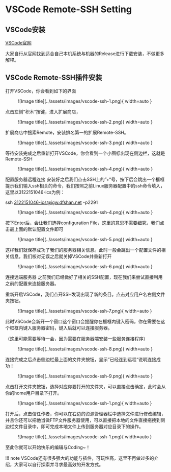 # VSCode Remote-SSH Setting

## VSCode安装
[VSCode官网](https://code.visualstudio.com/)

大家自行从官网找到适合自己本机系统与机器的Release进行下载安装，不做更多解释。

## VSCode Remote-SSH插件安装
打开VSCode，你会看到如下的界面

<figure markdown="span">
  ![Image title](../assets/images/vscode-ssh-1.png){ width=auto }
</figure>

点击左侧”积木“按键，进入扩展商店，

<figure markdown="span">
  ![Image title](../assets/images/vscode-ssh-2.png){ width=auto }
</figure>

扩展商店中搜索Remote，安装排名第一的扩展Remote-SSH。

<figure markdown="span">
  ![Image title](../assets/images/vscode-ssh-3.png){ width=auto }
</figure>

等待安装完成之后重新打开VSCode，你会看到一个小图标出现在侧边栏，这就是Remote-SSH

<figure markdown="span">
  ![Image title](../assets/images/vscode-ssh-4.png){ width=auto }
</figure>

配置服务器远程连接
安装好之后我们点击SSH上的”+“号，按下后会跳出一个框框提示我们输入ssh相关的命令，我们按照之前Linux服务器配置中的ssh命令填入，这里以3122151046-ics为例：

ssh 3122151046-ics@igw.dfshan.net -p2291
<figure markdown="span">
  ![Image title](../assets/images/vscode-ssh-4.png){ width=auto }
</figure>

按下Enter后，会让我们选择configuration File，这里的意思不需要细究，我们点击最上面的默认配置文件即可

<figure markdown="span">
  ![Image title](../assets/images/vscode-ssh-5.png){ width=auto }
</figure>

这样我们就保存成功了我们的服务器相关信息。此时一般会跳出一个配置文件的相关信息，我们核对无误之后就关掉VSCode并重新打开

<figure markdown="span">
  ![Image title](../assets/images/vscode-ssh-6.png){ width=auto }
</figure>

连接远端服务器
之前我们已经做好了相关的SSH配置，现在我们来尝试直接利用之前的配置来连接服务器。

重新开启VSCode，我们点开SSH发现出现了新的条目。点击对应用户名右侧文件夹按钮。

<figure markdown="span">
  ![Image title](../assets/images/vscode-ssh-7.png){ width=auto }
</figure>

此时VSCode会新开一个窗口这个窗口会提醒你在框框内键入密码，你在需要在这个框框内键入服务器密码，键入后就可以连接服务器。

（这里可能需要等待一会，因为需要在服务器端安装一些服务连接程序）

<figure markdown="span">
  ![Image title](../assets/images/vscode-ssh-8.png){ width=auto }
</figure>

连接完成之后点击侧边栏最上面的文件夹按钮，显示”已经连到远程“说明连接成功！

<figure markdown="span">
  ![Image title](../assets/images/vscode-ssh-9.png){ width=auto }
</figure>

点击打开文件夹按钮，选择对应你要打开的文件夹，可以直接点击确定，此时会从你的home用户目录下打开。

<figure markdown="span">
  ![Image title](../assets/images/vscode-ssh-1.png){ width=auto }
</figure>

打开后，点击信任作者，你可以在右边的资源管理器栏中选择文件进行修改编辑，并且你还可以把他当做FTP文件服务器使用，可以直接把本地的文件直接拖拽到侧边栏文件目录中，即可完成本地文件上传到服务器对应目录下的操作。

<figure markdown="span">
  ![Image title](../assets/images/vscode-ssh-1.png){ width=auto }
</figure>

至此你就可以开始快乐的编辑与Coding~！

!!! note
    VSCode还有很多强大的功能与插件，可玩性高，这里不再做过多的介绍，大家可以自行探索并寻求最高效的开发方式。